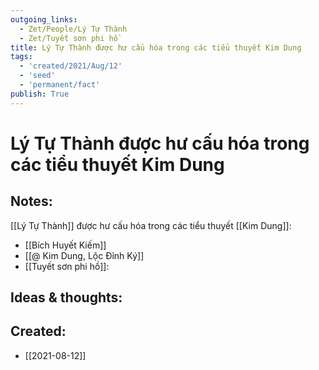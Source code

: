 ```yaml
---
outgoing_links:
  - Zet/People/Lý Tự Thành
  - Zet/Tuyết sơn phi hồ
title: Lý Tự Thành được hư cấu hóa trong các tiểu thuyết Kim Dung
tags:
  - 'created/2021/Aug/12'
  - 'seed'
  - 'permanent/fact'
publish: True
---
```

# Lý Tự Thành được hư cấu hóa trong các tiểu thuyết Kim Dung

## Notes:
[[Lý Tự Thành]] được hư cấu hóa trong các tiểu thuyết [[Kim Dung]]:

- [[Bích Huyết Kiếm]]
- [[@ Kim Dung, Lộc Đỉnh Ký]]
- [[Tuyết sơn phi hồ]]: 

## Ideas & thoughts:

## Created:
- [[2021-08-12]]
